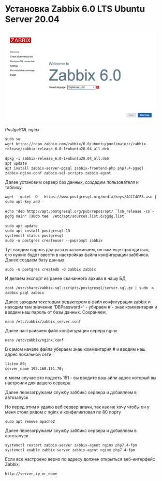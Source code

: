 # Установка Zabbix 6.0 LTS Ubuntu Server 20.04
![thb](https://github.com/vprimin/pub/blob/main/Manuals/thubnail.png)

*PostgeSQL nginx*
 
```
sudo su
wget https://repo.zabbix.com/zabbix/6.0/ubuntu/pool/main/z/zabbix-release/zabbix-release_6.0-1+ubuntu20.04_all.deb

dpkg -i zabbix-release_6.0-1+ubuntu20.04_all.deb
apt update
apt install zabbix-server-pgsql zabbix-frontend-php php7.4-pgsql zabbix-nginx-conf zabbix-sql-scripts zabbix-agent
```
Далее установим сервер баз данных, создадим пользователя и таблицу. 

```
wget --quiet -O - https://www.postgresql.org/media/keys/ACCC4CF8.asc | sudo apt-key add -

echo "deb http://apt.postgresql.org/pub/repos/apt/ `lsb_release -cs`-pgdg main" |sudo tee  /etc/apt/sources.list.d/pgdg.list

sudo apt update
sudo apt install postgresql-13
systemctl status postgresql
sudo -u postgres createuser --pwprompt zabbix
```
Тут вводим пароль два раза и запоминаем, он нам еще пригодиться, его нужно будет ввести в настройках файла конфигурации заббикса. Далее:создаем базу данных
```
sudo -u postgres createdb -O zabbix zabbix
```
И делаем экспорт из ранее скачанного архива в нашу БД
```
zcat /usr/share/zabbix-sql-scripts/postgresql/server.sql.gz | sudo -u zabbix psql zabbix
```
Далее заходим текстовым редактором в файл конфигурации zabbix и находим там значение 'DBPassword=' - убираем # - знак комментария и вводим наш пароль от базы данных. Сохраняем. 
```
nano /etc/zabbix/zabbix_server.conf 
```
Далее настраиваем файл конфигурации серера nginx 
```
nano /etc/zabbix/nginx.conf 
```
В самом начале файла убераем знак комментария # и вводим наш адрес локальной сети.

```
listen 80;
server_name 192.168.151.70; 
```
в моем случае это подсеть 151 - вы  вводите ваш айпи адрес который вы настроили для вашего сервера.

Далее перезагружаем службу заббикс сервера и добавляем в автозапуск 

Но перед этим я удалю веб сервер апачи, так как не хочу чтобы он у меня стоял рядом с nginx и конфиликтовал по 80 порту

```
sudo apt remove apache2
```
Далее перезагружаем службу заббикс сервера и добавляем в автозапуск 
```
systemctl restart zabbix-server zabbix-agent nginx php7.4-fpm
systemctl enable zabbix-server zabbix-agent nginx php7.4-fpm
```
Если все настроено верно по адресу  должен открыться  веб-интерфейс Zabbix: 
```
http://server_ip_or_name
```
